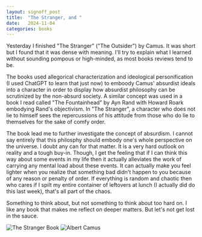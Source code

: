 ```yaml
---
layout: signoff_post
title:  "The Stranger, and "
date:   2024-11-04
categories: books
---
```


Yesterday I finished "The Stranger" ("The Outsider") by Camus. It was short but I found that it was dense with meaning. I'll try to explain what I learned without sounding pompous or high-minded, as most books reviews tend to be.

The books used allegorical characterization and  ideological personification (I used ChatGPT to learn that just now) to emboody Camus' absurdist ideals into a character in order to display how absurdist philosophy can be scrutinized by the non-absurd society. A similar concept was used in a book I read called "The Fountainhead" by Ayn Rand with Howard Roark embodying Rand's objectivism. In "The Stranger", a character who does not lie to himself sees the repercussions of his attitude from those who do lie to themselves for the sake of comfy order. 

The book lead me to further investigate the concept of absurdism. I cannot say entirely that this philosphy should embody one's whole perspective on the universe. I doubt any can for that matter. It is a very hard outlook on reality and a tough buy-in. Though, I get the feeling that if I can think this way about some events in my life then it actually alleviates the work of carrying any mental load about these events. It can actually make you feel lighter when you realize that something bad didn't happen to you because of any reason or penalty of order. If everything is random and chaotic then who cares if I spilt my entire container of leftovers at lunch (I actually did do this last week), that's all part of the chaos.

Something to think about, but not something to think about too hard on. I like any book that makes me reflect on deeper matters. But let's not get lost in the sauce. 

![The Stranger Book](https://images-na.ssl-images-amazon.com/images/S/compressed.photo.goodreads.com/books/1590930002i/49552.jpg)
![Albert Camus](https://media.newyorker.com/photos/5909675d019dfc3494ea0dd0/master/pass/120409_r22060_g2048.jpg)